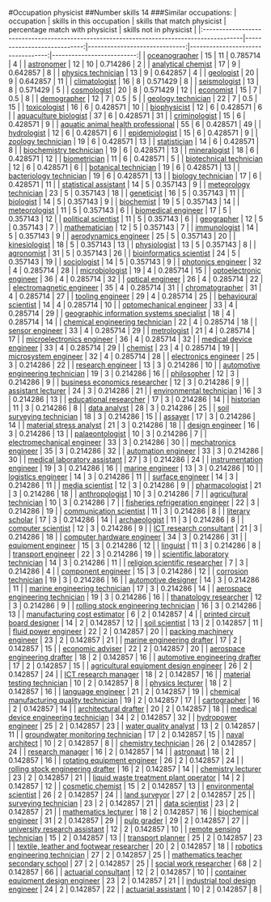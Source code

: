 #Occupation physicist
##Number skills 14
###Similar occupations:
| occupation                                                                                |   skills in this occupation |   skills that match physicist |   percentage match with physicist |   skills not in physicist |
|:------------------------------------------------------------------------------------------|----------------------------:|------------------------------:|----------------------------------:|--------------------------:|
| [oceanographer](oceanographer.md)                                                         |                          15 |                            11 |                          0.785714 |                         4 |
| [astronomer](astronomer.md)                                                               |                          12 |                            10 |                          0.714286 |                         2 |
| [analytical chemist](analytical_chemist.md)                                               |                          17 |                             9 |                          0.642857 |                         8 |
| [physics technician](physics_technician.md)                                               |                          13 |                             9 |                          0.642857 |                         4 |
| [geologist](geologist.md)                                                                 |                          20 |                             9 |                          0.642857 |                        11 |
| [climatologist](climatologist.md)                                                         |                          16 |                             8 |                          0.571429 |                         8 |
| [seismologist](seismologist.md)                                                           |                          13 |                             8 |                          0.571429 |                         5 |
| [cosmologist](cosmologist.md)                                                             |                          20 |                             8 |                          0.571429 |                        12 |
| [economist](economist.md)                                                                 |                          15 |                             7 |                          0.5      |                         8 |
| [demographer](demographer.md)                                                             |                          12 |                             7 |                          0.5      |                         5 |
| [geology technician](geology_technician.md)                                               |                          22 |                             7 |                          0.5      |                        15 |
| [toxicologist](toxicologist.md)                                                           |                          16 |                             6 |                          0.428571 |                        10 |
| [biophysicist](biophysicist.md)                                                           |                          12 |                             6 |                          0.428571 |                         6 |
| [aquaculture biologist](aquaculture_biologist.md)                                         |                          37 |                             6 |                          0.428571 |                        31 |
| [criminologist](criminologist.md)                                                         |                          15 |                             6 |                          0.428571 |                         9 |
| [aquatic animal health professional](aquatic_animal_health_professional.md)               |                          55 |                             6 |                          0.428571 |                        49 |
| [hydrologist](hydrologist.md)                                                             |                          12 |                             6 |                          0.428571 |                         6 |
| [epidemiologist](epidemiologist.md)                                                       |                          15 |                             6 |                          0.428571 |                         9 |
| [zoology technician](zoology_technician.md)                                               |                          19 |                             6 |                          0.428571 |                        13 |
| [statistician](statistician.md)                                                           |                          14 |                             6 |                          0.428571 |                         8 |
| [biochemistry technician](biochemistry_technician.md)                                     |                          19 |                             6 |                          0.428571 |                        13 |
| [mineralogist](mineralogist.md)                                                           |                          18 |                             6 |                          0.428571 |                        12 |
| [biometrician](biometrician.md)                                                           |                          11 |                             6 |                          0.428571 |                         5 |
| [biotechnical technician](biotechnical_technician.md)                                     |                          12 |                             6 |                          0.428571 |                         6 |
| [botanical technician](botanical_technician.md)                                           |                          19 |                             6 |                          0.428571 |                        13 |
| [bacteriology technician](bacteriology_technician.md)                                     |                          19 |                             6 |                          0.428571 |                        13 |
| [biology technician](biology_technician.md)                                               |                          17 |                             6 |                          0.428571 |                        11 |
| [statistical assistant](statistical_assistant.md)                                         |                          14 |                             5 |                          0.357143 |                         9 |
| [meteorology technician](meteorology_technician.md)                                       |                          23 |                             5 |                          0.357143 |                        18 |
| [geneticist](geneticist.md)                                                               |                          16 |                             5 |                          0.357143 |                        11 |
| [biologist](biologist.md)                                                                 |                          14 |                             5 |                          0.357143 |                         9 |
| [biochemist](biochemist.md)                                                               |                          19 |                             5 |                          0.357143 |                        14 |
| [meteorologist](meteorologist.md)                                                         |                          11 |                             5 |                          0.357143 |                         6 |
| [biomedical engineer](biomedical_engineer.md)                                             |                          17 |                             5 |                          0.357143 |                        12 |
| [political scientist](political_scientist.md)                                             |                          11 |                             5 |                          0.357143 |                         6 |
| [geographer](geographer.md)                                                               |                          12 |                             5 |                          0.357143 |                         7 |
| [mathematician](mathematician.md)                                                         |                          12 |                             5 |                          0.357143 |                         7 |
| [immunologist](immunologist.md)                                                           |                          14 |                             5 |                          0.357143 |                         9 |
| [aerodynamics engineer](aerodynamics_engineer.md)                                         |                          25 |                             5 |                          0.357143 |                        20 |
| [kinesiologist](kinesiologist.md)                                                         |                          18 |                             5 |                          0.357143 |                        13 |
| [physiologist](physiologist.md)                                                           |                          13 |                             5 |                          0.357143 |                         8 |
| [agronomist](agronomist.md)                                                               |                          31 |                             5 |                          0.357143 |                        26 |
| [bioinformatics scientist](bioinformatics_scientist.md)                                   |                          24 |                             5 |                          0.357143 |                        19 |
| [sociologist](sociologist.md)                                                             |                          14 |                             5 |                          0.357143 |                         9 |
| [photonics engineer](photonics_engineer.md)                                               |                          32 |                             4 |                          0.285714 |                        28 |
| [microbiologist](microbiologist.md)                                                       |                          19 |                             4 |                          0.285714 |                        15 |
| [optoelectronic engineer](optoelectronic_engineer.md)                                     |                          36 |                             4 |                          0.285714 |                        32 |
| [optical engineer](optical_engineer.md)                                                   |                          26 |                             4 |                          0.285714 |                        22 |
| [electromagnetic engineer](electromagnetic_engineer.md)                                   |                          35 |                             4 |                          0.285714 |                        31 |
| [chromatographer](chromatographer.md)                                                     |                          31 |                             4 |                          0.285714 |                        27 |
| [tooling engineer](tooling_engineer.md)                                                   |                          29 |                             4 |                          0.285714 |                        25 |
| [behavioural scientist](behavioural_scientist.md)                                         |                          14 |                             4 |                          0.285714 |                        10 |
| [optomechanical engineer](optomechanical_engineer.md)                                     |                          33 |                             4 |                          0.285714 |                        29 |
| [geographic information systems specialist](geographic_information_systems_specialist.md) |                          18 |                             4 |                          0.285714 |                        14 |
| [chemical engineering technician](chemical_engineering_technician.md)                     |                          22 |                             4 |                          0.285714 |                        18 |
| [sensor engineer](sensor_engineer.md)                                                     |                          33 |                             4 |                          0.285714 |                        29 |
| [metrologist](metrologist.md)                                                             |                          21 |                             4 |                          0.285714 |                        17 |
| [microelectronics engineer](microelectronics_engineer.md)                                 |                          36 |                             4 |                          0.285714 |                        32 |
| [medical device engineer](medical_device_engineer.md)                                     |                          33 |                             4 |                          0.285714 |                        29 |
| [chemist](chemist.md)                                                                     |                          23 |                             4 |                          0.285714 |                        19 |
| [microsystem engineer](microsystem_engineer.md)                                           |                          32 |                             4 |                          0.285714 |                        28 |
| [electronics engineer](electronics_engineer.md)                                           |                          25 |                             3 |                          0.214286 |                        22 |
| [research engineer](research_engineer.md)                                                 |                          13 |                             3 |                          0.214286 |                        10 |
| [automotive engineering technician](automotive_engineering_technician.md)                 |                          19 |                             3 |                          0.214286 |                        16 |
| [philosopher](philosopher.md)                                                             |                          12 |                             3 |                          0.214286 |                         9 |
| [business economics researcher](business_economics_researcher.md)                         |                          12 |                             3 |                          0.214286 |                         9 |
| [assistant lecturer](assistant_lecturer.md)                                               |                          24 |                             3 |                          0.214286 |                        21 |
| [environmental technician](environmental_technician.md)                                   |                          16 |                             3 |                          0.214286 |                        13 |
| [educational researcher](educational_researcher.md)                                       |                          17 |                             3 |                          0.214286 |                        14 |
| [historian](historian.md)                                                                 |                          11 |                             3 |                          0.214286 |                         8 |
| [data analyst](data_analyst.md)                                                           |                          28 |                             3 |                          0.214286 |                        25 |
| [soil surveying technician](soil_surveying_technician.md)                                 |                          18 |                             3 |                          0.214286 |                        15 |
| [assayer](assayer.md)                                                                     |                          17 |                             3 |                          0.214286 |                        14 |
| [material stress analyst](material_stress_analyst.md)                                     |                          21 |                             3 |                          0.214286 |                        18 |
| [design engineer](design_engineer.md)                                                     |                          16 |                             3 |                          0.214286 |                        13 |
| [palaeontologist](palaeontologist.md)                                                     |                          10 |                             3 |                          0.214286 |                         7 |
| [electromechanical engineer](electromechanical_engineer.md)                               |                          33 |                             3 |                          0.214286 |                        30 |
| [mechatronics engineer](mechatronics_engineer.md)                                         |                          35 |                             3 |                          0.214286 |                        32 |
| [automation engineer](automation_engineer.md)                                             |                          33 |                             3 |                          0.214286 |                        30 |
| [medical laboratory assistant](medical_laboratory_assistant.md)                           |                          27 |                             3 |                          0.214286 |                        24 |
| [instrumentation engineer](instrumentation_engineer.md)                                   |                          19 |                             3 |                          0.214286 |                        16 |
| [marine engineer](marine_engineer.md)                                                     |                          13 |                             3 |                          0.214286 |                        10 |
| [logistics engineer](logistics_engineer.md)                                               |                          14 |                             3 |                          0.214286 |                        11 |
| [surface engineer](surface_engineer.md)                                                   |                          14 |                             3 |                          0.214286 |                        11 |
| [media scientist](media_scientist.md)                                                     |                          12 |                             3 |                          0.214286 |                         9 |
| [pharmacologist](pharmacologist.md)                                                       |                          21 |                             3 |                          0.214286 |                        18 |
| [anthropologist](anthropologist.md)                                                       |                          10 |                             3 |                          0.214286 |                         7 |
| [agricultural technician](agricultural_technician.md)                                     |                          10 |                             3 |                          0.214286 |                         7 |
| [fisheries refrigeration engineer](fisheries_refrigeration_engineer.md)                   |                          22 |                             3 |                          0.214286 |                        19 |
| [communication scientist](communication_scientist.md)                                     |                          11 |                             3 |                          0.214286 |                         8 |
| [literary scholar](literary_scholar.md)                                                   |                          17 |                             3 |                          0.214286 |                        14 |
| [archaeologist](archaeologist.md)                                                         |                          11 |                             3 |                          0.214286 |                         8 |
| [computer scientist](computer_scientist.md)                                               |                          12 |                             3 |                          0.214286 |                         9 |
| [ICT research consultant](ICT_research_consultant.md)                                     |                          21 |                             3 |                          0.214286 |                        18 |
| [computer hardware engineer](computer_hardware_engineer.md)                               |                          34 |                             3 |                          0.214286 |                        31 |
| [equipment engineer](equipment_engineer.md)                                               |                          15 |                             3 |                          0.214286 |                        12 |
| [linguist](linguist.md)                                                                   |                          11 |                             3 |                          0.214286 |                         8 |
| [transport engineer](transport_engineer.md)                                               |                          22 |                             3 |                          0.214286 |                        19 |
| [scientific laboratory technician](scientific_laboratory_technician.md)                   |                          14 |                             3 |                          0.214286 |                        11 |
| [religion scientific researcher](religion_scientific_researcher.md)                       |                           7 |                             3 |                          0.214286 |                         4 |
| [component engineer](component_engineer.md)                                               |                          15 |                             3 |                          0.214286 |                        12 |
| [corrosion technician](corrosion_technician.md)                                           |                          19 |                             3 |                          0.214286 |                        16 |
| [automotive designer](automotive_designer.md)                                             |                          14 |                             3 |                          0.214286 |                        11 |
| [marine engineering technician](marine_engineering_technician.md)                         |                          17 |                             3 |                          0.214286 |                        14 |
| [aerospace engineering technician](aerospace_engineering_technician.md)                   |                          19 |                             3 |                          0.214286 |                        16 |
| [thanatology researcher](thanatology_researcher.md)                                       |                          12 |                             3 |                          0.214286 |                         9 |
| [rolling stock engineering technician](rolling_stock_engineering_technician.md)           |                          16 |                             3 |                          0.214286 |                        13 |
| [manufacturing cost estimator](manufacturing_cost_estimator.md)                           |                           6 |                             2 |                          0.142857 |                         4 |
| [printed circuit board designer](printed_circuit_board_designer.md)                       |                          14 |                             2 |                          0.142857 |                        12 |
| [soil scientist](soil_scientist.md)                                                       |                          13 |                             2 |                          0.142857 |                        11 |
| [fluid power engineer](fluid_power_engineer.md)                                           |                          22 |                             2 |                          0.142857 |                        20 |
| [packing machinery engineer](packing_machinery_engineer.md)                               |                          23 |                             2 |                          0.142857 |                        21 |
| [marine engineering drafter](marine_engineering_drafter.md)                               |                          17 |                             2 |                          0.142857 |                        15 |
| [economic adviser](economic_adviser.md)                                                   |                          22 |                             2 |                          0.142857 |                        20 |
| [aerospace engineering drafter](aerospace_engineering_drafter.md)                         |                          18 |                             2 |                          0.142857 |                        16 |
| [automotive engineering drafter](automotive_engineering_drafter.md)                       |                          17 |                             2 |                          0.142857 |                        15 |
| [agricultural equipment design engineer](agricultural_equipment_design_engineer.md)       |                          26 |                             2 |                          0.142857 |                        24 |
| [ICT research manager](ICT_research_manager.md)                                           |                          18 |                             2 |                          0.142857 |                        16 |
| [material testing technician](material_testing_technician.md)                             |                          10 |                             2 |                          0.142857 |                         8 |
| [physics lecturer](physics_lecturer.md)                                                   |                          18 |                             2 |                          0.142857 |                        16 |
| [language engineer](language_engineer.md)                                                 |                          21 |                             2 |                          0.142857 |                        19 |
| [chemical manufacturing quality technician](chemical_manufacturing_quality_technician.md) |                          19 |                             2 |                          0.142857 |                        17 |
| [cartographer](cartographer.md)                                                           |                          16 |                             2 |                          0.142857 |                        14 |
| [architectural drafter](architectural_drafter.md)                                         |                          20 |                             2 |                          0.142857 |                        18 |
| [medical device engineering technician](medical_device_engineering_technician.md)         |                          34 |                             2 |                          0.142857 |                        32 |
| [hydropower engineer](hydropower_engineer.md)                                             |                          25 |                             2 |                          0.142857 |                        23 |
| [water quality analyst](water_quality_analyst.md)                                         |                          13 |                             2 |                          0.142857 |                        11 |
| [groundwater monitoring technician](groundwater_monitoring_technician.md)                 |                          17 |                             2 |                          0.142857 |                        15 |
| [naval architect](naval_architect.md)                                                     |                          10 |                             2 |                          0.142857 |                         8 |
| [chemistry technician](chemistry_technician.md)                                           |                          26 |                             2 |                          0.142857 |                        24 |
| [research manager](research_manager.md)                                                   |                          16 |                             2 |                          0.142857 |                        14 |
| [astronaut](astronaut.md)                                                                 |                          18 |                             2 |                          0.142857 |                        16 |
| [rotating equipment engineer](rotating_equipment_engineer.md)                             |                          26 |                             2 |                          0.142857 |                        24 |
| [rolling stock engineering drafter](rolling_stock_engineering_drafter.md)                 |                          16 |                             2 |                          0.142857 |                        14 |
| [chemistry lecturer](chemistry_lecturer.md)                                               |                          23 |                             2 |                          0.142857 |                        21 |
| [liquid waste treatment plant operator](liquid_waste_treatment_plant_operator.md)         |                          14 |                             2 |                          0.142857 |                        12 |
| [cosmetic chemist](cosmetic_chemist.md)                                                   |                          15 |                             2 |                          0.142857 |                        13 |
| [environmental scientist](environmental_scientist.md)                                     |                          26 |                             2 |                          0.142857 |                        24 |
| [land surveyor](land_surveyor.md)                                                         |                          27 |                             2 |                          0.142857 |                        25 |
| [surveying technician](surveying_technician.md)                                           |                          23 |                             2 |                          0.142857 |                        21 |
| [data scientist](data_scientist.md)                                                       |                          23 |                             2 |                          0.142857 |                        21 |
| [mathematics lecturer](mathematics_lecturer.md)                                           |                          18 |                             2 |                          0.142857 |                        16 |
| [biochemical engineer](biochemical_engineer.md)                                           |                          31 |                             2 |                          0.142857 |                        29 |
| [pulp grader](pulp_grader.md)                                                             |                          29 |                             2 |                          0.142857 |                        27 |
| [university research assistant](university_research_assistant.md)                         |                          12 |                             2 |                          0.142857 |                        10 |
| [remote sensing technician](remote_sensing_technician.md)                                 |                          15 |                             2 |                          0.142857 |                        13 |
| [transport planner](transport_planner.md)                                                 |                          25 |                             2 |                          0.142857 |                        23 |
| [textile, leather and footwear researcher](textile,_leather_and_footwear_researcher.md)   |                          20 |                             2 |                          0.142857 |                        18 |
| [robotics engineering technician](robotics_engineering_technician.md)                     |                          27 |                             2 |                          0.142857 |                        25 |
| [mathematics teacher secondary school](mathematics_teacher_secondary_school.md)           |                          27 |                             2 |                          0.142857 |                        25 |
| [social work researcher](social_work_researcher.md)                                       |                          68 |                             2 |                          0.142857 |                        66 |
| [actuarial consultant](actuarial_consultant.md)                                           |                          12 |                             2 |                          0.142857 |                        10 |
| [container equipment design engineer](container_equipment_design_engineer.md)             |                          23 |                             2 |                          0.142857 |                        21 |
| [industrial tool design engineer](industrial_tool_design_engineer.md)                     |                          24 |                             2 |                          0.142857 |                        22 |
| [actuarial assistant](actuarial_assistant.md)                                             |                          10 |                             2 |                          0.142857 |                         8 |
